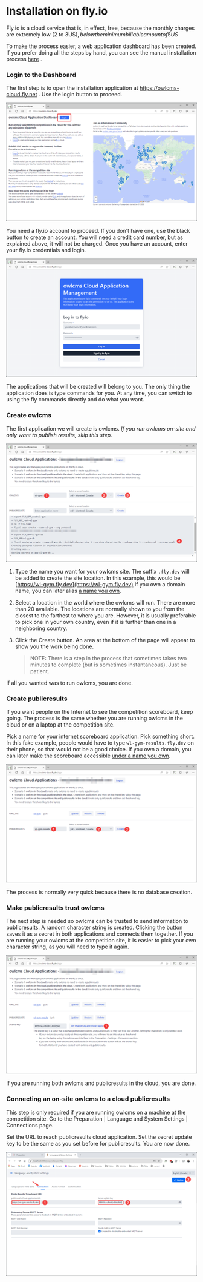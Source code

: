 # Installation on fly.io

Fly.io is a cloud service that is, in effect, free, because the monthly charges are extremely low (2 to 3US$), below the minimum billable amount of 5 US$

To make the process easier, a web application dashboard has been created.  If you prefer doing all the steps by hand, you can see the manual installation process [here](Fly_Manual) .

### Login to the Dashboard

The first step is to open the installation application at  https://owlcms-cloud.fly.net . Use the login button to proceed.

![10Home](nimg/1220FlyCloud/10Home.png)

You need a fly.io account to proceed.  If you don't have one, use the black button to create an account. You will need a credit card number, but as explained above, it will not be charged.  Once you have an account, enter your fly.io credentials and login.

![20Login](nimg/1220FlyCloud/20Login.png)

The applications that will be created will belong to you.  The only thing the application does is type commands for you.  At any time, you can switch to using the fly commands directly and do what you want.

### Create owlcms

The first application we will create is owlcms.  *If you run owlcms on-site and only want to publish results, skip this step.*

![30owlcms](nimg/1220FlyCloud/30owlcms.png)

1. Type the name you want for your owlcms site.  The suffix `.fly.dev` will be added to create the site location. In this example, this would be [https://wl-gym.fly.dev](https://wl-gym.fly.dev)   If you own a domain name, you can later alias [a name you own](https://fly.io/docs/apps/custom-domain/).

2. Select a location in the world where the owlcms will run.  There are more than 20 available.  The locations are normally shown to you from the closest to the farthest to where you are.  However, it is usually preferable to pick one in your own country, even if it is further than one in a neighboring country.

3. Click the Create button.   An area at the bottom of the page will appear to show you the work being done.

   > NOTE: There is a step in the process that sometimes takes two minutes to complete (but is sometimes instantaneous).  Just be patient.

If all you wanted was to run owlcms, you are done.

### Create publicresults

If you want people on the Internet to see the competition scoreboard, keep going.  The process is the same whether you are running owlcms in the cloud or on a laptop at the competition site.

Pick a name for your internet scoreboard application.  Pick something short. In this fake example, people would have to type `wl-gym-results.fly.dev` on their phone, so that would not be a good choice.     If you own a domain, you can later make the scoreboard accessible [under a name you own](https://fly.io/docs/apps/custom-domain/).

![40PublicResults](nimg/1220FlyCloud/40PublicResults.png)

The process is normally very quick because there is no database creation.

### Make publicresults trust owlcms

The next step is needed so owlcms can be trusted to send information to publicresults.  A random character string is created.  Clicking the button saves it as a secret in both applications and connects them together.  If you are running your owlcms at the competition site, it is easier to pick your own character string, as you will need to type it again.

![50SharedKey](nimg/1220FlyCloud/50SharedKey.png)

If you are running both owlcms and publicresults in the cloud, you are done.

### Connecting an on-site owlcms to a cloud publicresults

This step is only required if you are running owlcms on a machine at the competition site.  Go to the Preparation | Language and System Settings | Connections page.  

Set the URL to reach publicresults cloud application.  Set the secret update key to be the same as you set before for publicresults.  You are now done.

![60SetOnSite](nimg/1220FlyCloud/60SetOnSite.png)
